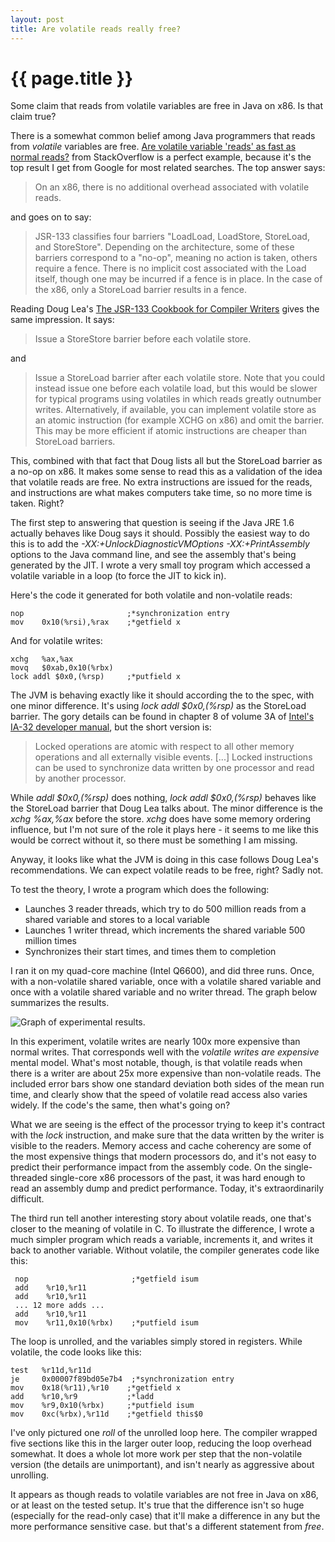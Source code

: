 ```yaml
---
layout: post
title: Are volatile reads really free?
---
```


{{ page.title }}
================

<p class="meta">Some claim that reads from volatile variables are free in Java on x86. Is that claim true?</p>

There is a somewhat common belief among Java programmers that reads from *volatile* variables are free. [Are volatile variable 'reads' as fast as normal reads?](http://stackoverflow.com/questions/1090311/are-volatile-variable-reads-as-fast-as-normal-reads) from StackOverflow is a perfect example, because it's the top result I get from Google for most related searches. The top answer says:

> On an x86, there is no additional overhead associated with volatile reads.

and goes on to say:

> JSR-133 classifies four barriers "LoadLoad, LoadStore, StoreLoad, and StoreStore". Depending on the architecture, some of these barriers correspond to a "no-op", meaning no action is taken, others require a fence. There is no implicit cost associated with the Load itself, though one may be incurred if a fence is in place. In the case of the x86, only a StoreLoad barrier results in a fence.

Reading Doug Lea's [The JSR-133 Cookbook for Compiler Writers](http://gee.cs.oswego.edu/dl/jmm/cookbook.html) gives the same impression. It says:

> Issue a StoreStore barrier before each volatile store.

and

> Issue a StoreLoad barrier after each volatile store. Note that you could instead issue one before each volatile load, but this would be slower for typical programs using volatiles in which reads greatly outnumber writes. Alternatively, if available, you can implement volatile store as an atomic instruction (for example XCHG on x86) and omit the barrier. This may be more efficient if atomic instructions are cheaper than StoreLoad barriers. 

This, combined with that fact that Doug lists all but the StoreLoad barrier as a no-op on x86. It makes some sense to read this as a validation of the idea that volatile reads are free. No extra instructions are issued for the reads, and instructions are what makes computers take time, so no more time is taken. Right?

The first step to answering that question is seeing if the Java JRE 1.6 actually behaves like Doug says it should. Possibly the easiest way to do this is to add the *-XX:+UnlockDiagnosticVMOptions -XX:+PrintAssembly* options to the Java command line, and see the assembly that's being generated by the JIT. I wrote a very small toy program which accessed a volatile variable in a loop (to force the JIT to kick in).

Here's the code it generated for both volatile and non-volatile reads:

    nop                       ;*synchronization entry
    mov    0x10(%rsi),%rax    ;*getfield x

And for volatile writes:

    xchg   %ax,%ax
    movq   $0xab,0x10(%rbx)
    lock addl $0x0,(%rsp)     ;*putfield x

The JVM is behaving exactly like it should according the to the spec, with one minor difference. It's using *lock addl $0x0,(%rsp)* as the StoreLoad barrier. The gory details can be found in chapter 8 of volume 3A of [Intel's IA-32 developer manual](http://www.intel.com/content/www/us/en/processors/architectures-software-developer-manuals.html), but the short version is:

> Locked operations are atomic with respect to all other memory operations and all externally visible events. \[...\] Locked instructions can be used to synchronize data written by one processor and read by another processor.

While *addl $0x0,(%rsp)* does nothing, *lock addl $0x0,(%rsp)* behaves like the StoreLoad barrier that Doug Lea talks about. The minor difference is the *xchg %ax,%ax* before the store. *xchg* does have some memory ordering influence, but I'm not sure of the role it plays here - it seems to me like this would be correct without it, so there must be something I am missing.

Anyway, it looks like what the JVM is doing in this case follows Doug Lea's recommendations. We can expect volatile reads to be free, right? Sadly not.

To test the theory, I wrote a program which does the following:

 * Launches 3 reader threads, which try to do 500 million reads from a shared variable and stores to a local variable
 * Launches 1 writer thread, which increments the shared variable 500 million times
 * Synchronizes their start times, and times them to completion

I ran it on my quad-core machine (Intel Q6600), and did three runs. Once, with a non-volatile shared variable, once with a volatile shared variable and once with a volatile shared variable and no writer thread. The graph below summarizes the results.

![Graph of experimental results.](https://s3.amazonaws.com/mbrooker-blog-images/volatile_results_graph.png)

In this experiment, volatile writes are nearly 100x more expensive than normal writes. That corresponds well with the *volatile writes are expensive* mental model. What's most notable, though, is that volatile reads when there is a writer are about 25x more expensive than non-volatile reads. The included error bars show one standard deviation both sides of the mean run time, and clearly show that the speed of volatile read access also varies widely. If the code's the same, then what's going on?

What we are seeing is the effect of the processor trying to keep it's contract with the *lock* instruction, and make sure that the data written by the writer is visible to the readers. Memory access and cache coherency are some of the most expensive things that modern processors do, and it's not easy to predict their performance impact from the assembly code. On the single-threaded single-core x86 processors of the past, it was hard enough to read an assembly dump and predict performance. Today, it's extraordinarily difficult.

The third run tell another interesting story about volatile reads, one that's closer to the meaning of volatile in C. To illustrate the difference, I wrote a much simpler program which reads a variable, increments it, and writes it back to another variable. Without volatile, the compiler generates code like this:

     nop                       ;*getfield isum
     add    %r10,%r11
     add    %r10,%r11
     ... 12 more adds ...
     add    %r10,%r11
     mov    %r11,0x10(%rbx)    ;*putfield isum

The loop is unrolled, and the variables simply stored in registers. While volatile, the code looks like this:

    test   %r11d,%r11d
    je     0x00007f89bd05e7b4  ;*synchronization entry
    mov    0x18(%r11),%r10    ;*getfield x
    add    %r10,%r9           ;*ladd
    mov    %r9,0x10(%rbx)     ;*putfield isum
    mov    0xc(%rbx),%r11d    ;*getfield this$0

I've only pictured one *roll* of the unrolled loop here. The compiler wrapped five sections like this in the larger outer loop, reducing the loop overhead somewhat. It does a whole lot more work per step that the non-volatile version (the details are unimportant), and isn't nearly as aggressive about unrolling.

It appears as though reads to volatile variables are not free in Java on x86, or at least on the tested setup. It's true that the difference isn't so huge (especially for the read-only case) that it'll make a difference in any but the more performance sensitive case. but that's a different statement from *free*.


